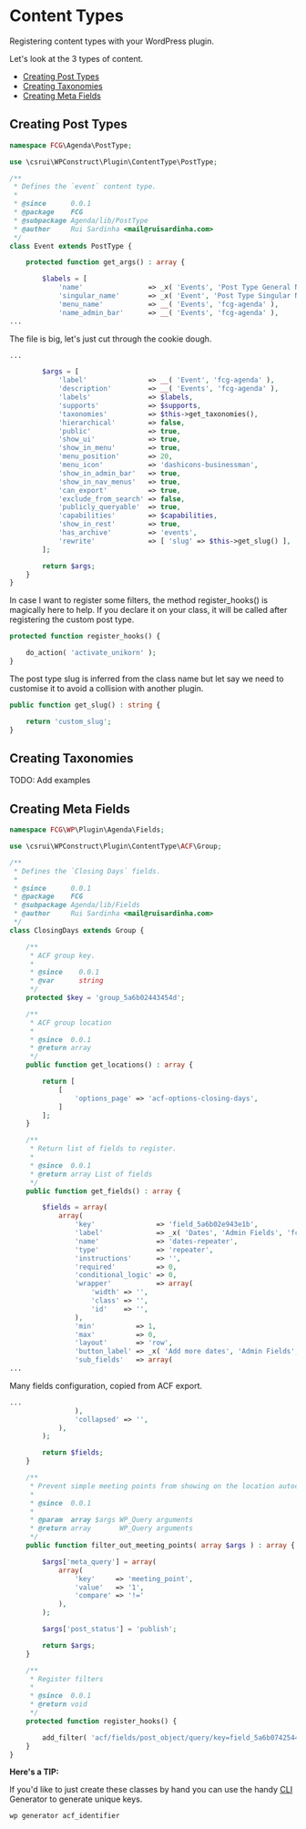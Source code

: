 # Content Types

Registering content types with your WordPress plugin.

Let's look at the 3 types of content.

* [Creating Post Types](/content_types/README.md#creating-post-types)
* [Creating Taxonomies](/content_types/README.md#creating-taxonomies)
* [Creating Meta Fields](/content_types/README.md#creating-meta-fields)

## Creating Post Types

```php
namespace FCG\Agenda\PostType;

use \csrui\WPConstruct\Plugin\ContentType\PostType;

/**
 * Defines the `event` content type.
 *
 * @since      0.0.1
 * @package    FCG
 * @subpackage Agenda/lib/PostType
 * @author     Rui Sardinha <mail@ruisardinha.com>
 */
class Event extends PostType {

	protected function get_args() : array {

		$labels = [
			'name'                => _x( 'Events', 'Post Type General Name', 'fcg-agenda' ),
			'singular_name'       => _x( 'Event', 'Post Type Singular Name', 'fcg-agenda' ),
			'menu_name'           => __( 'Events', 'fcg-agenda' ),
			'name_admin_bar'      => __( 'Events', 'fcg-agenda' ),
...
```

The file is big, let's just cut through the cookie dough.

```php
...

		$args = [
			'label'               => __( 'Event', 'fcg-agenda' ),
			'description'         => __( 'Events', 'fcg-agenda' ),
			'labels'              => $labels,
			'supports'            => $supports,
			'taxonomies'          => $this->get_taxonomies(),
			'hierarchical'        => false,
			'public'              => true,
			'show_ui'             => true,
			'show_in_menu'        => true,
			'menu_position'       => 20,
			'menu_icon'           => 'dashicons-businessman',
			'show_in_admin_bar'   => true,
			'show_in_nav_menus'   => true,
			'can_export'          => true,
			'exclude_from_search' => false,
			'publicly_queryable'  => true,
			'capabilities'        => $capabilities,
			'show_in_rest'        => true,
			'has_archive'         => 'events',
			'rewrite'             => [ 'slug' => $this->get_slug() ],
		];

		return $args;
	}
}
```

In case I want to register some filters, the method register_hooks() is
magically here to help. If you declare it on your class, it will be
called after registering the custom post type.

```php
protected function register_hooks() {

	do_action( 'activate_unikorn' );
}
```

The post type slug is inferred from the class name but let say we need
to customise it to avoid a collision with another plugin.

```php
public function get_slug() : string {

	return 'custom_slug';
}
```

## Creating Taxonomies

TODO: Add examples

## Creating Meta Fields

```php
namespace FCG\WP\Plugin\Agenda\Fields;

use \csrui\WPConstruct\Plugin\ContentType\ACF\Group;

/**
 * Defines the `Closing Days` fields.
 *
 * @since      0.0.1
 * @package    FCG
 * @subpackage Agenda/lib/Fields
 * @author     Rui Sardinha <mail@ruisardinha.com>
 */
class ClosingDays extends Group {

	/**
	 * ACF group key.
	 *
	 * @since    0.0.1
	 * @var      string
	 */
	protected $key = 'group_5a6b02443454d';

	/**
	 * ACF group location
	 *
	 * @since  0.0.1
	 * @return array
	 */
	public function get_locations() : array {

		return [
			[
				'options_page' => 'acf-options-closing-days',
			]
		];
	}

	/**
	 * Return list of fields to register.
	 *
	 * @since  0.0.1
	 * @return array List of fields
	 */
	public function get_fields() : array {

		$fields = array(
			array(
				'key'               => 'field_5a6b02e943e1b',
				'label'             => _x( 'Dates', 'Admin Fields', 'fcg-agenda' ),
				'name'              => 'dates-repeater',
				'type'              => 'repeater',
				'instructions'      => '',
				'required'          => 0,
				'conditional_logic' => 0,
				'wrapper'           => array(
					'width' => '',
					'class' => '',
					'id'    => '',
				),
				'min'          => 1,
				'max'          => 0,
				'layout'       => 'row',
				'button_label' => _x( 'Add more dates', 'Admin Fields', 'fcg-agenda' ),
				'sub_fields'   => array(
...
```

Many fields configuration, copied from ACF export. 

```php
...					
				),
				'collapsed' => '',
			),
		);

		return $fields;
	}

	/**
	 * Prevent simple meeting points from showing on the location autocomplete field.
	 *
	 * @since  0.0.1
	 *
	 * @param  array $args WP_Query arguments
	 * @return array       WP_Query arguments
	 */
	public function filter_out_meeting_points( array $args ) : array {

		$args['meta_query'] = array(
			array(
				'key'     => 'meeting_point',
				'value'   => '1',
				'compare' => '!='
			),
		);

		$args['post_status'] = 'publish';

		return $args;
	}

	/**
	 * Register filters
	 *
	 * @since  0.0.1
	 * @return void
	 */
	protected function register_hooks() {

		add_filter( 'acf/fields/post_object/query/key=field_5a6b07425441c', [ $this, 'filter_out_meeting_points' ] );
	}
}

```

**Here's a TIP:**

If you'd like to just create these classes by hand you can use the handy [CLI](/cli) Generator to generate unique keys.

```bash
wp generator acf_identifier
```
